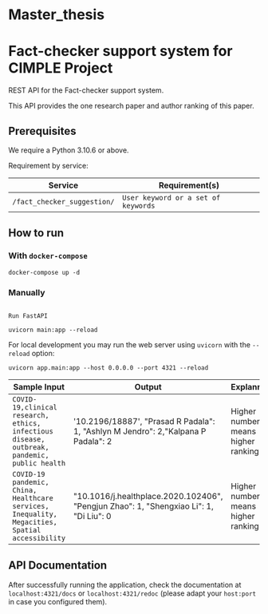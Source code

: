 # Master_thesis

# Fact-checker support system for CIMPLE Project

REST API for the Fact-checker support system.

This API provides the one research paper and author ranking of this paper. 

## Prerequisites

We require a Python 3.10.6 or above.

Requirement by service:

| Service     | Requirement(s)                          |
|-------------|-----------------------------------------|
| `/fact_checker_suggestion/`          | `User keyword or a set of keywords`     |


## How to run

### With ``docker-compose``


```commandline
docker-compose up -d
```

### Manually
```commandline

Run FastAPI

uvicorn main:app --reload

```
For local development you may run the web server using ``uvicorn`` with the ``--reload`` option:

```commandline
uvicorn app.main:app --host 0.0.0.0 --port 4321 --reload
```


| Sample Input                                                                                   | Output                                                                                    | Explannation                       |
|------------------------------------------------------------------------------------------------|-------------------------------------------------------------------------------------------|------------------------------------|
| `COVID-19,clinical research, ethics, infectious disease, outbreak, pandemic, public health`    | '10.2196/18887', "Prasad R  Padala": 1,  "Ashlyn M  Jendro": 2,"Kalpana P  Padala": 2     | Higher number means higher ranking |   
| `COVID-19 pandemic, China, Healthcare services, Inequality, Megacities, Spatial accessibility` | "10.1016/j.healthplace.2020.102406", "Pengjun  Zhao": 1, "Shengxiao  Li": 1, "Di  Liu": 0 | Higher number means higher ranking |    

## API Documentation
After successfully running the application, check the documentation at `localhost:4321/docs`
or `localhost:4321/redoc` (please adapt your `host:port` in case you configured them).
